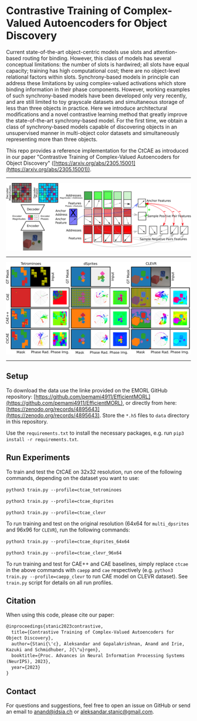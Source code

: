 # Contrastive Training of Complex-Valued Autoencoders for Object Discovery

Current state-of-the-art object-centric models use slots and attention-based routing for binding. However, this class of models has several conceptual limitations: the number of slots is hardwired; all slots have equal capacity; training has high computational cost; there are no object-level relational factors within slots. Synchrony-based models in principle can address these limitations by using complex-valued activations which store binding information in their phase components. However, working examples of such synchrony-based models have been developed only very recently, and are still limited to toy grayscale datasets and simultaneous storage of less than three objects in practice. Here we introduce architectural modifications and a novel contrastive learning method that greatly improve the state-of-the-art synchrony-based model. For the first time, we obtain a class of synchrony-based models capable of discovering objects in an unsupervised manner in multi-object color datasets and simultaneously representing more than three objects.

This repo provides a reference implementation for the CtCAE as introduced in our paper "Contrastive Training of Complex-Valued Autoencoders for Object Discovery" ([https://arxiv.org/abs/2305.15001](https://arxiv.org/abs/2305.15001)).

---------------------------------

<img src="assets/CtCAE_model.png" alt="Model figure"/>

---------------------------------

<img src="assets/main_plot_with_labels.png" alt="Main plot"/>

---------------------------------


## Setup

To download the data use the linke provided on the EMORL GitHub repository: [https://github.com/pemami4911/EfficientMORL](https://github.com/pemami4911/EfficientMORL), or directly from here: [https://zenodo.org/records/4895643](https://zenodo.org/records/4895643).
Store the `*.h5` files to `data` directory in this repository.

Use the `requirements.txt` to install the necessary packages, e.g. run `pip3 install -r requirements.txt`.


## Run Experiments

To train and test the CtCAE on 32x32 resolution, run one of the following commands, depending on the dataset you want to use:

```python3 train.py --profile=ctcae_tetrominoes```

```python3 train.py --profile=ctcae_dsprites```

```python3 train.py --profile=ctcae_clevr```

To run training and test on the original resolution (64x64 for `multi_dpsrites` and 96x96 for `CLEVR`), run the following commands:

```python3 train.py --profile=ctcae_dsprites_64x64```

```python3 train.py --profile=ctcae_clevr_96x64```

To run training and test for CAE++ and CAE baselines, simply replace `ctcae` in the above commands with `caepp` and `cae` respectively (e.g. `python3 train.py --profile=caepp_clevr` to run CAE model on CLEVR dataset).
See `train.py` script for details on all run profiles.

## Citation
When using this code, please cite our paper:

```
@inproceedings{stanic2023contrastive,
  title={Contrastive Training of Complex-Valued Autoencoders for Object Discovery},
  author={Stani{\'c}, Aleksandar and Gopalakrishnan, Anand and Irie, Kazuki and Schmidhuber, J{\"u}rgen},
  booktitle={Proc. Advances in Neural Information Processing Systems (NeurIPS), 2023},
  year={2023}
}
```

## Contact
For questions and suggestions, feel free to open an issue on GitHub or send an email to [anand@idsia.ch](mailto:anand@idsia.ch) or [aleksandar.stanic@gmail.com](mailto:aleksandar.stanic@gmail.com).
